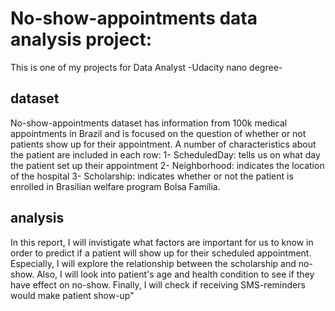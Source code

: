 # No-show-appointments data analysis project:
This is one of my projects for Data Analyst -Udacity nano degree-

## dataset
No-show-appointments dataset has information from 100k medical appointments in Brazil and is focused on the question of whether or not patients show up for their appointment. A number of characteristics about the patient are included in each row:
    1- ScheduledDay: tells us on what day the patient set up their appointment 
    2- Neighborhood: indicates the location of the hospital
    3- Scholarship: indicates whether or not the patient is enrolled in Brasilian welfare program Bolsa Família. 
 
 ## analysis 
In this report, I will invistigate what factors are important for us to know in order to predict if a patient will show up for their scheduled appointment. Especially, I will explore the relationship between the scholarship and no-show. Also, I will look into patient's age and health condition to see if they have effect on no-show. Finally, I will check if receiving SMS-reminders would make patient show-up"

